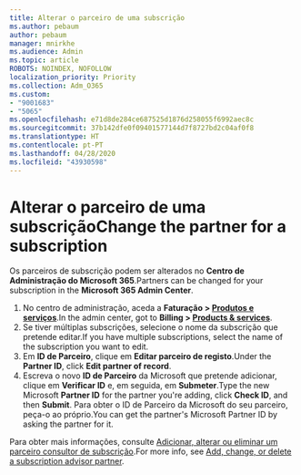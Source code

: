 ```yaml
---
title: Alterar o parceiro de uma subscrição
ms.author: pebaum
author: pebaum
manager: mnirkhe
ms.audience: Admin
ms.topic: article
ROBOTS: NOINDEX, NOFOLLOW
localization_priority: Priority
ms.collection: Adm_O365
ms.custom:
- "9001683"
- "5065"
ms.openlocfilehash: e71d8de284ce687525d1876d258055f6992aec8c
ms.sourcegitcommit: 37b142dfe0f09401577144d7f8727bd2c04af0f8
ms.translationtype: HT
ms.contentlocale: pt-PT
ms.lasthandoff: 04/28/2020
ms.locfileid: "43930598"
---
```

# <a name="change-the-partner-for-a-subscription"></a><span data-ttu-id="e961e-102">Alterar o parceiro de uma subscrição</span><span class="sxs-lookup"><span data-stu-id="e961e-102">Change the partner for a subscription</span></span>

<span data-ttu-id="e961e-103">Os parceiros de subscrição podem ser alterados no **Centro de Administração do Microsoft 365**.</span><span class="sxs-lookup"><span data-stu-id="e961e-103">Partners can be changed for your subscription in the **Microsoft 365 Admin Center**.</span></span>

1. <span data-ttu-id="e961e-104">No centro de administração, aceda a **Faturação > [Produtos e serviços](https://go.microsoft.com/fwlink/p/?linkid=842054)**.</span><span class="sxs-lookup"><span data-stu-id="e961e-104">In the admin center, got to **Billing > [Products & services](https://go.microsoft.com/fwlink/p/?linkid=842054)**.</span></span> 
2. <span data-ttu-id="e961e-105">Se tiver múltiplas subscrições, selecione o nome da subscrição que pretende editar.</span><span class="sxs-lookup"><span data-stu-id="e961e-105">If you have multiple subscriptions, select the name of the subscription you want to edit.</span></span> 
3. <span data-ttu-id="e961e-106">Em **ID de Parceiro**, clique em **Editar parceiro de registo**.</span><span class="sxs-lookup"><span data-stu-id="e961e-106">Under the **Partner ID**, click **Edit partner of record**.</span></span>
4. <span data-ttu-id="e961e-107">Escreva o novo **ID de Parceiro** da Microsoft que pretende adicionar, clique em **Verificar ID** e, em seguida, em **Submeter**.</span><span class="sxs-lookup"><span data-stu-id="e961e-107">Type the new Microsoft **Partner ID** for the partner you're adding, click **Check ID**, and then **Submit**.</span></span> <span data-ttu-id="e961e-108">Para obter o ID de Parceiro da Microsoft do seu parceiro, peça-o ao próprio.</span><span class="sxs-lookup"><span data-stu-id="e961e-108">You can get the partner's Microsoft Partner ID by asking the partner for it.</span></span>

<span data-ttu-id="e961e-109">Para obter mais informações, consulte [Adicionar, alterar ou eliminar um parceiro consultor de subscrição](https://docs.microsoft.com/microsoft-365/admin/misc/add-partner).</span><span class="sxs-lookup"><span data-stu-id="e961e-109">For more info, see [Add, change, or delete a subscription advisor partner](https://docs.microsoft.com/microsoft-365/admin/misc/add-partner).</span></span> 
